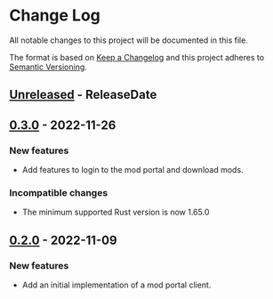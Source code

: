 # Change Log

All notable changes to this project will be documented in this file.

The format is based on [Keep a Changelog](http://keepachangelog.com/)
and this project adheres to [Semantic Versioning](http://semver.org/).

<!-- next-header -->
## [Unreleased] - ReleaseDate

## [0.3.0] - 2022-11-26

### New features

- Add features to login to the mod portal and download mods.

### Incompatible changes

- The minimum supported Rust version is now 1.65.0

## [0.2.0] - 2022-11-09

### New features

- Add an initial implementation of a mod portal client.

<!-- next-url -->
[Unreleased]: https://github.com/MForster/factorio-rust-tools/compare/factorio-mod-api-v0.3.0...HEAD
[0.3.0]: https://github.com/MForster/factorio-rust-tools/compare/factorio-mod-api-v0.2.0...factorio-mod-api-v0.3.0
[0.2.0]: https://github.com/MForster/factorio-rust-tools/compare/factorio-mod-api-base...factorio-mod-api-v0.2.0
